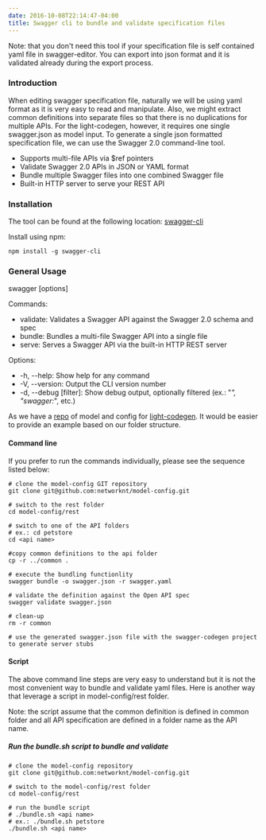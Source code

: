 ```yaml
---
date: 2016-10-08T22:14:47-04:00
title: Swagger cli to bundle and validate specification files
---
```


Note: that you don't need this tool if your specification file is self contained yaml file in
swagger-editor. You can export into json format and it is validated already during the export
process. 

### Introduction

When editing swagger specification file, naturally we will be using yaml format as it is very
easy to read and manipulate. Also, we might extract common definitions into separate files
so that there is no duplications for multiple APIs. For the light-codegen, however, it requires
one single swagger.json as model input. To generate a single json formatted specification file,
we can use the Swagger 2.0 command-line tool.


* Supports multi-file APIs via $ref pointers
* Validate Swagger 2.0 APIs in JSON or YAML format
* Bundle multiple Swagger files into one combined Swagger file
* Built-in HTTP server to serve your REST API

### Installation
The tool can be found at the following location: [swagger-cli](https://www.npmjs.com/package/swagger-cli)

Install using npm:
```shell
npm install -g swagger-cli
```

### General Usage

swagger <command> [options] <filename>

Commands:
* validate: Validates a Swagger API against the Swagger 2.0 schema and spec
* bundle: Bundles a multi-file Swagger API into a single file
* serve: Serves a Swagger API via the built-in HTTP REST server

Options:
* -h, --help: Show help for any command
* -V, --version: Output the CLI version number
* -d, --debug [filter]: Show debug output, optionally filtered (ex.: "*", "swagger:*", etc.)


As we have a [repo](https://github.com/networknt/model-config) of model and config for 
[light-codegen](https://github.com/networknt/light-codegen). It would be easier to provide
an example based on our folder structure.  


#### Command line

If you prefer to run the commands individually, please see the sequence listed below:

```shell
# clone the model-config GIT repository
git clone git@github.com:networknt/model-config.git

# switch to the rest folder
cd model-config/rest

# switch to one of the API folders
# ex.: cd petstore
cd <api name>

#copy common definitions to the api folder
cp -r ../common .

# execute the bundling functionlity
swagger bundle -o swagger.json -r swagger.yaml

# validate the definition against the Open API spec
swagger validate swagger.json

# clean-up
rm -r common

# use the generated swagger.json file with the swagger-codegen project to generate server stubs
```


#### Script

The above command line steps are very easy to understand but it is not the most convenient
way to bundle and validate yaml files. Here is another way that leverage a script in
model-config/rest folder. 

Note: the script assume that the common definition is defined in common folder and all API
specification are defined in a folder name as the API name. 

##### Run the bundle.sh script to bundle and validate

```shell
# clone the model-config repository
git clone git@github.com:networknt/model-config.git

# switch to the model-config/rest folder
cd model-config/rest

# run the bundle script
# ./bundle.sh <api name>
# ex.: ./bundle.sh petstore
./bundle.sh <api name>
```

